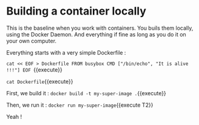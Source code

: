 # Building a container locally

This is the baseline when you work with containers.
You buils them locally, using the Docker Daemon. And everything if fine as long as you do it on your own computer.

Everything starts with a very simple Dockerfile :

`cat << EOF > Dockerfile
FROM busybox
CMD ["/bin/echo", "It is alive !!!"]
EOF
`{{execute}}

`cat Dockerfile`{{execute}}

First, we build it :
`docker build -t my-super-image .`{{execute}}

Then, we run it :
`docker run my-super-image`{{execute T2}}

Yeah !
